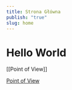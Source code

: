 ```yaml
---
title: Strona Główna
publish: "true"
slug: home
---
```



# Hello World

[[Point of View]]

[Point of View](04_digital-garden/Point%20of%20View.md)
